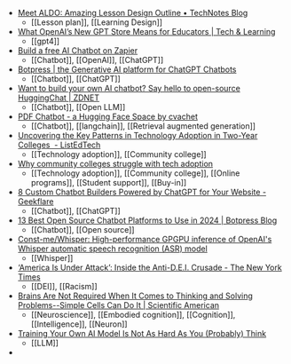 - [Meet ALDO: Amazing Lesson Design Outline • TechNotes Blog](https://blog.tcea.org/meet-aldo-amazing-lesson-design-outline/)
	- [[Lesson plan]], [[Learning Design]]
- [What OpenAI’s New GPT Store Means for Educators | Tech & Learning](https://www.techlearning.com/news/what-openais-new-gpt-store-means-for-educators)
	- [[gpt4]]
- [Build a free AI Chatbot on Zapier](https://zapier.com/ai/chatbot)
	- [[Chatbot]], [[OpenAI]], [[ChatGPT]]
- [Botpress | the Generative AI platform for ChatGPT Chatbots](https://botpress.com/)
	- [[Chatbot]], [[ChatGPT]]
- [Want to build your own AI chatbot? Say hello to open-source HuggingChat | ZDNET](https://www.zdnet.com/article/want-to-build-your-own-ai-chatbot-meet-open-source-huggingchat/)
	- [[Chatbot]], [[Open LLM]]
- [PDF Chatbot - a Hugging Face Space by cvachet](https://huggingface.co/spaces/cvachet/pdf-chatbot)
	- [[Chatbot]], [[langchain]], [[Retrieval augmented generation]]
- [Uncovering the Key Patterns in Technology Adoption in Two-Year Colleges  - ListEdTech](https://listedtech.com/blog/key-patterns-in-technology-adoption/)
	- [[Technology adoption]], [[Community college]]
- [Why community colleges struggle with tech adoption](https://www.insidehighered.com/news/institutions/community-colleges/2024/01/10/why-community-colleges-struggle-tech-adoption)
	- [[Technology adoption]], [[Community college]], [[Online programs]], [[Student support]], [[Buy-in]]
- [8 Custom Chatbot Builders Powered by ChatGPT for Your Website - Geekflare](https://geekflare.com/custom-chatbot-builders/)
	- [[Chatbot]], [[ChatGPT]]
- [13 Best Open Source Chatbot Platforms to Use in 2024 | Botpress Blog](https://botpress.com/blog/open-source-chatbots)
	- [[Chatbot]], [[Open source]]
- [Const-me/Whisper: High-performance GPGPU inference of OpenAI's Whisper automatic speech recognition (ASR) model](https://github.com/Const-me/Whisper)
	- [[Whisper]]
- [‘America Is Under Attack’: Inside the Anti-D.E.I. Crusade - The New York Times](https://www.nytimes.com/interactive/2024/01/20/us/dei-woke-claremont-institute.html?unlocked_article_code=1.PU0.hLHV.v8PjIUpzstSq&smid=url-share)
	- [[DEI]], [[Racism]]
- [Brains Are Not Required When It Comes to Thinking and Solving Problems--Simple Cells Can Do It | Scientific American](https://www.scientificamerican.com/article/brains-are-not-required-when-it-comes-to-thinking-and-solving-problems-simple-cells-can-do-it/)
	- [[Neuroscience]], [[Embodied cognition]], [[Cognition]], [[Intelligence]], [[Neuron]]
- [Training Your Own AI Model Is Not As Hard As You (Probably) Think](https://www.builder.io/blog/train-ai)
	- [[LLM]]
-